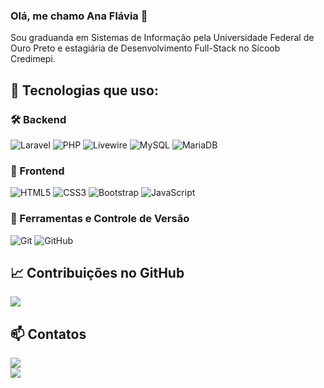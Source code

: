### Olá, me chamo Ana Flávia 👋  

Sou graduanda em Sistemas de Informação pela Universidade Federal de Ouro Preto e estagiária de Desenvolvimento Full-Stack no Sicoob Credimepi.  

## 🚀 Tecnologias que uso:

### 🛠 Backend  
![Laravel](https://img.shields.io/badge/Laravel-FF2D20?style=for-the-badge&logo=laravel&logoColor=white) 
![PHP](https://img.shields.io/badge/PHP-777BB4?style=for-the-badge&logo=php&logoColor=white) 
![Livewire](https://img.shields.io/badge/Livewire-4E56A6?style=for-the-badge&logo=laravel&logoColor=white) 
![MySQL](https://img.shields.io/badge/MySQL-4479A1?style=for-the-badge&logo=mysql&logoColor=white) 
![MariaDB](https://img.shields.io/badge/MariaDB-003545?style=for-the-badge&logo=mariadb&logoColor=white)

### 🎨 Frontend  
![HTML5](https://img.shields.io/badge/HTML5-E34F26?style=for-the-badge&logo=html5&logoColor=white) 
![CSS3](https://img.shields.io/badge/CSS3-1572B6?style=for-the-badge&logo=css3&logoColor=white) 
![Bootstrap](https://img.shields.io/badge/Bootstrap-7952B3?style=for-the-badge&logo=bootstrap&logoColor=white) 
![JavaScript](https://img.shields.io/badge/JavaScript-F7DF1E?style=for-the-badge&logo=javascript&logoColor=black)

### 🔧 Ferramentas e Controle de Versão  
![Git](https://img.shields.io/badge/Git-F05032?style=for-the-badge&logo=git&logoColor=white) 
![GitHub](https://img.shields.io/badge/GitHub-181717?style=for-the-badge&logo=github&logoColor=white)

## 📈 Contribuições no GitHub  
![](https://nirzak-streak-stats.vercel.app/?user=anaflaviapizati&theme=dark&hide_border=false)<br/>

## 📫 Contatos  
<a href = "mailto:anaflaviapizati@hotmail.com"><img loading="lazy" src="https://img.shields.io/badge/Outlook-0078D4?style=for-the-badge&logo=microsoft-outlook&logoColor=white" target="_blank"></a>  
<a href="https://www.linkedin.com/in/anaflaviapizati" target="_blank"><img loading="lazy" src="https://img.shields.io/badge/-LinkedIn-%230077B5?style=for-the-badge&logo=linkedin&logoColor=white" target="_blank"></a>  
